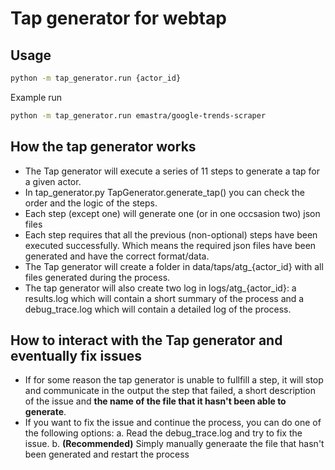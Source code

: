 # Tap generator for webtap

## Usage

```bash
python -m tap_generator.run {actor_id}
```

Example run

```bash
python -m tap_generator.run emastra/google-trends-scraper
```

## How the tap generator works

- The Tap generator will execute a series of 11 steps to generate a tap for a given actor.
- In tap_generator.py TapGenerator.generate_tap() you can check the order and the logic of the steps.
- Each step (except one) will generate one (or in one occsasion two) json files
- Each step requires that all the previous (non-optional) steps have been executed successfully. Which means the required json files have been generated and have the correct format/data.
- The Tap generator will create a folder in data/taps/atg\_{actor_id} with all files generated during the process.
- The tap generator will also create two log in logs/atg\_{actor_id}: a results.log which will contain a short summary of the process and a debug_trace.log which will contain a detailed log of the process.

## How to interact with the Tap generator and eventually fix issues

- If for some reason the tap generator is unable to fullfill a step, it will stop and communicate in the output the step that failed, a short description of the issue and **the name of the file that it hasn't been able to generate**.
- If you want to fix the issue and continue the process, you can do one of the following options:
  a. Read the debug_trace.log and try to fix the issue.
  b. **(Recommended)** Simply manually generaate the file that hasn't been generated and restart the process
